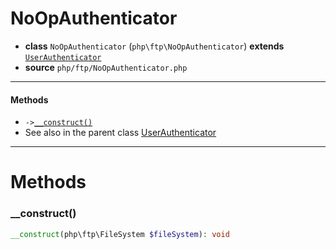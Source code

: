 # NoOpAuthenticator

- **class** `NoOpAuthenticator` (`php\ftp\NoOpAuthenticator`) **extends** [`UserAuthenticator`](https://github.com/jphp-group/jphp-ftpserver-ext/blob/master/api-docs/classes/php/ftp/UserAuthenticator.md)
- **source** `php/ftp/NoOpAuthenticator.php`

---

#### Methods

- `->`[`__construct()`](#method-__construct)
- See also in the parent class [UserAuthenticator](https://github.com/jphp-group/jphp-ftpserver-ext/blob/master/api-docs/classes/php/ftp/UserAuthenticator.md)

---
# Methods

<a name="method-__construct"></a>

### __construct()
```php
__construct(php\ftp\FileSystem $fileSystem): void
```